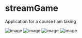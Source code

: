 # streamGame
Application for a course I am taking

![image](https://user-images.githubusercontent.com/96760397/155455342-486f27b4-6d21-433d-b4d3-cd024f338a31.png)
![image](https://user-images.githubusercontent.com/96760397/155455451-c1b5def8-619b-4256-b9a1-6b164648ef59.png)
![image](https://user-images.githubusercontent.com/96760397/155455497-8cda588e-5b8c-45c1-b5d7-0d9c94027cf0.png)
![image](https://user-images.githubusercontent.com/96760397/155455541-69288f39-0aba-45aa-a976-98eb5f8f2a71.png)

